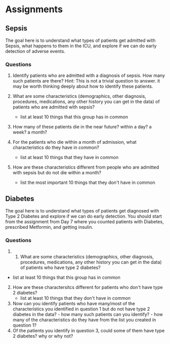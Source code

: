 # Assignments

## Sepsis

The goal here is to understand what types of patients get admitted with Sepsis, what happens to them in the ICU, and explore if we can do early detection of adverse events. 

### Questions
1. Identify patients who are admitted with a diagnosis of sepsis. How many such patients are there? Hint: This is not a trivial question to answer. it may be worth thinking deeply about how to identify these patients.

2. What are some characteristics (demographics, other diagnosis, procedures, medications, any other history you can get in the data) of patients who are admitted with sepsis?
     - list at least 10 things that this group has in common

3. How many of these patients die in the near future? within a day? a week? a month?

4. For the patients who die within a month of admission, what characteristics do they have in common?
     - list at least 10 things that they have in common
  
5. How are these characteristics different from people who are admitted with sepsis but do not die within a month?
     -  list the most important 10 things that they don't have in common




## Diabetes
The goal here is to understand what types of patients get diagnosed with Type 2 Diabetes and explore if we can do early detection. 
You should start from the assignment from Day 7 where you counted patients with Diabetes, prescribed Metformin, and getting insulin.

### Questions
1. 1. What are some characteristics (demographics, other diagnosis, procedures, medications, any other history you can get in the data) of patients who have type 2 diabetes?
  - list at least 10 things that this group has in common
2. How are these charactersitcs different for patients who don't have type 2 diabetes?
     - list at least 10 things that they don't have in common
3. Now can you identify patients who have many/most of the characteristics you identified in question 1 but do not have type 2 diabetes in the data?
       - how many such patients can you identify?
       - how many of the characteristics do they have from the list you created in question 1?
4. Of the patients you identify in question 3, could some of them have type 2 diabetes? why or why not? 
  
   
